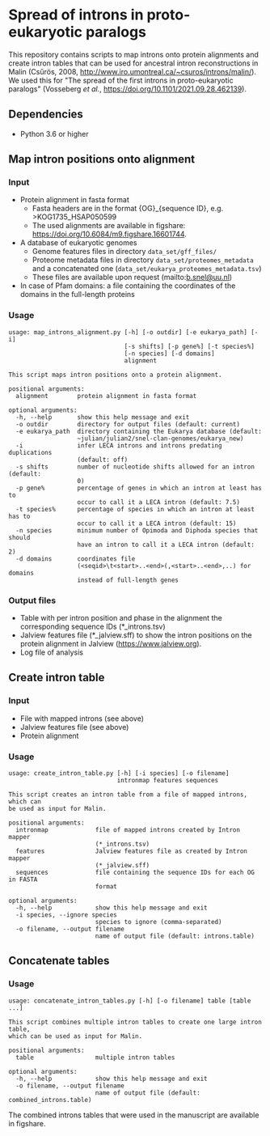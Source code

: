 # Spread of introns in proto-eukaryotic paralogs
  
This repository contains scripts to map introns onto protein alignments and create intron tables that can be used for ancestral intron reconstructions in Malin (Csűrös, 2008, http://www.iro.umontreal.ca/~csuros/introns/malin/). We used this for "The spread of the first introns in proto-eukaryotic paralogs" (Vosseberg _et al._, https://doi.org/10.1101/2021.09.28.462139).

## Dependencies
- Python 3.6 or higher

## Map intron positions onto alignment

### Input
- Protein alignment in fasta format
  - Fasta headers are in the format {OG}_{sequence ID}, e.g. >KOG1735_HSAP050599
  - The used alignments are available in figshare: https://doi.org/10.6084/m9.figshare.16601744.
- A database of eukaryotic genomes
  - Genome features files in directory `data_set/gff_files/`
  - Proteome metadata files in directory `data_set/proteomes_metadata` and a concatenated one (`data_set/eukarya_proteomes_metadata.tsv`)
  - These files are available upon request (mailto:b.snel@uu.nl)
- In case of Pfam domains: a file containing the coordinates of the domains in the full-length proteins

### Usage
```
usage: map_introns_alignment.py [-h] [-o outdir] [-e eukarya_path] [-i]
                                [-s shifts] [-p gene%] [-t species%]
                                [-n species] [-d domains]
                                alignment

This script maps intron positions onto a protein alignment.

positional arguments:
  alignment        protein alignment in fasta format

optional arguments:
  -h, --help       show this help message and exit
  -o outdir        directory for output files (default: current)
  -e eukarya_path  directory containing the Eukarya database (default:
                   ~julian/julian2/snel-clan-genomes/eukarya_new)
  -i               infer LECA introns and introns predating duplications
                   (default: off)
  -s shifts        number of nucleotide shifts allowed for an intron (default:
                   0)
  -p gene%         percentage of genes in which an intron at least has to
                   occur to call it a LECA intron (default: 7.5)
  -t species%      percentage of species in which an intron at least has to
                   occur to call it a LECA intron (default: 15)
  -n species       minimum number of Opimoda and Diphoda species that should
                   have an intron to call it a LECA intron (default: 2)
  -d domains       coordinates file
                   (<seqid>\t<start>..<end>(,<start>..<end>,..) for domains
                   instead of full-length genes
```

### Output files
- Table with per intron position and phase in the alignment the corresponding sequence IDs (*_introns.tsv)
- Jalview features file (*_jalview.sff) to show the intron positions on the protein alignment in Jalview (https://www.jalview.org).
- Log file of analysis

## Create intron table

### Input
- File with mapped introns (see above)
- Jalview features file (see above)
- Protein alignment

### Usage
```
usage: create_intron_table.py [-h] [-i species] [-o filename]
                              intronmap features sequences

This script creates an intron table from a file of mapped introns, which can
be used as input for Malin.

positional arguments:
  intronmap             file of mapped introns created by Intron mapper
                        (*_introns.tsv)
  features              Jalview features file as created by Intron mapper
                        (*_jalview.sff)
  sequences             file containing the sequence IDs for each OG in FASTA
                        format

optional arguments:
  -h, --help            show this help message and exit
  -i species, --ignore species
                        species to ignore (comma-separated)
  -o filename, --output filename
                        name of output file (default: introns.table)
```

## Concatenate tables

### Usage
```
usage: concatenate_intron_tables.py [-h] [-o filename] table [table ...]

This script combines multiple intron tables to create one large intron table,
which can be used as input for Malin.

positional arguments:
  table                 multiple intron tables

optional arguments:
  -h, --help            show this help message and exit
  -o filename, --output filename
                        name of output file (default: combined_introns.table)
```

The combined introns tables that were used in the manuscript are available in figshare.
